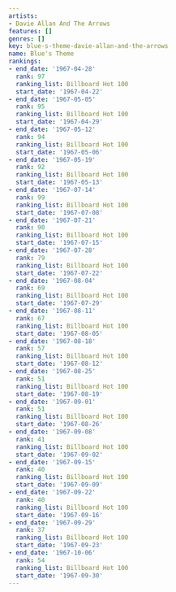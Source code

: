 ```yaml
---
artists:
- Davie Allan And The Arrows
features: []
genres: []
key: blue-s-theme-davie-allan-and-the-arrows
name: Blue's Theme
rankings:
- end_date: '1967-04-28'
  rank: 97
  ranking_list: Billboard Hot 100
  start_date: '1967-04-22'
- end_date: '1967-05-05'
  rank: 95
  ranking_list: Billboard Hot 100
  start_date: '1967-04-29'
- end_date: '1967-05-12'
  rank: 94
  ranking_list: Billboard Hot 100
  start_date: '1967-05-06'
- end_date: '1967-05-19'
  rank: 92
  ranking_list: Billboard Hot 100
  start_date: '1967-05-13'
- end_date: '1967-07-14'
  rank: 99
  ranking_list: Billboard Hot 100
  start_date: '1967-07-08'
- end_date: '1967-07-21'
  rank: 90
  ranking_list: Billboard Hot 100
  start_date: '1967-07-15'
- end_date: '1967-07-28'
  rank: 79
  ranking_list: Billboard Hot 100
  start_date: '1967-07-22'
- end_date: '1967-08-04'
  rank: 69
  ranking_list: Billboard Hot 100
  start_date: '1967-07-29'
- end_date: '1967-08-11'
  rank: 67
  ranking_list: Billboard Hot 100
  start_date: '1967-08-05'
- end_date: '1967-08-18'
  rank: 57
  ranking_list: Billboard Hot 100
  start_date: '1967-08-12'
- end_date: '1967-08-25'
  rank: 51
  ranking_list: Billboard Hot 100
  start_date: '1967-08-19'
- end_date: '1967-09-01'
  rank: 51
  ranking_list: Billboard Hot 100
  start_date: '1967-08-26'
- end_date: '1967-09-08'
  rank: 41
  ranking_list: Billboard Hot 100
  start_date: '1967-09-02'
- end_date: '1967-09-15'
  rank: 40
  ranking_list: Billboard Hot 100
  start_date: '1967-09-09'
- end_date: '1967-09-22'
  rank: 40
  ranking_list: Billboard Hot 100
  start_date: '1967-09-16'
- end_date: '1967-09-29'
  rank: 37
  ranking_list: Billboard Hot 100
  start_date: '1967-09-23'
- end_date: '1967-10-06'
  rank: 54
  ranking_list: Billboard Hot 100
  start_date: '1967-09-30'
---
```


